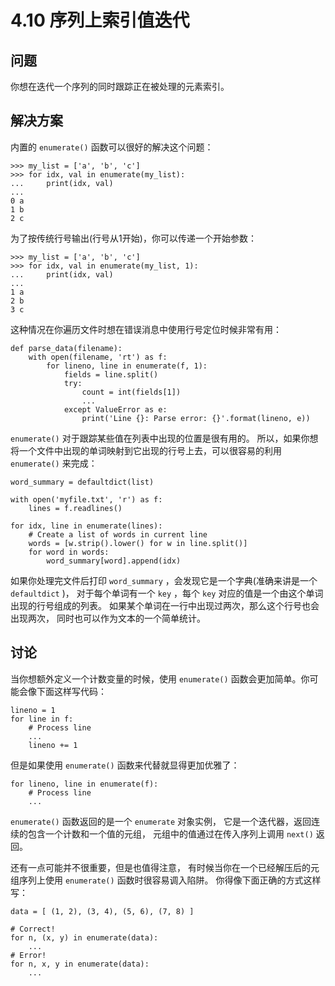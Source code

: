 

# 4.10 序列上索引值迭代

## 问题

你想在迭代一个序列的同时跟踪正在被处理的元素索引。

## 解决方案

内置的 `enumerate()` 函数可以很好的解决这个问题：

    
    
    >>> my_list = ['a', 'b', 'c']
    >>> for idx, val in enumerate(my_list):
    ...     print(idx, val)
    ...
    0 a
    1 b
    2 c
    

为了按传统行号输出(行号从1开始)，你可以传递一个开始参数：

    
    
    >>> my_list = ['a', 'b', 'c']
    >>> for idx, val in enumerate(my_list, 1):
    ...     print(idx, val)
    ...
    1 a
    2 b
    3 c
    

这种情况在你遍历文件时想在错误消息中使用行号定位时候非常有用：

    
    
    def parse_data(filename):
        with open(filename, 'rt') as f:
            for lineno, line in enumerate(f, 1):
                fields = line.split()
                try:
                    count = int(fields[1])
                    ...
                except ValueError as e:
                    print('Line {}: Parse error: {}'.format(lineno, e))
    

`enumerate()` 对于跟踪某些值在列表中出现的位置是很有用的。 所以，如果你想将一个文件中出现的单词映射到它出现的行号上去，可以很容易的利用
`enumerate()` 来完成：

    
    
    word_summary = defaultdict(list)
    
    with open('myfile.txt', 'r') as f:
        lines = f.readlines()
    
    for idx, line in enumerate(lines):
        # Create a list of words in current line
        words = [w.strip().lower() for w in line.split()]
        for word in words:
            word_summary[word].append(idx)
    

如果你处理完文件后打印 `word_summary` ，会发现它是一个字典(准确来讲是一个 `defaultdict` )， 对于每个单词有一个 `key`
，每个 `key` 对应的值是一个由这个单词出现的行号组成的列表。 如果某个单词在一行中出现过两次，那么这个行号也会出现两次，
同时也可以作为文本的一个简单统计。

## 讨论

当你想额外定义一个计数变量的时候，使用 `enumerate()` 函数会更加简单。你可能会像下面这样写代码：

    
    
    lineno = 1
    for line in f:
        # Process line
        ...
        lineno += 1
    

但是如果使用 `enumerate()` 函数来代替就显得更加优雅了：

    
    
    for lineno, line in enumerate(f):
        # Process line
        ...
    

`enumerate()` 函数返回的是一个 `enumerate` 对象实例， 它是一个迭代器，返回连续的包含一个计数和一个值的元组，
元组中的值通过在传入序列上调用 `next()` 返回。

还有一点可能并不很重要，但是也值得注意， 有时候当你在一个已经解压后的元组序列上使用 `enumerate()` 函数时很容易调入陷阱。
你得像下面正确的方式这样写：

    
    
    data = [ (1, 2), (3, 4), (5, 6), (7, 8) ]
    
    # Correct!
    for n, (x, y) in enumerate(data):
        ...
    # Error!
    for n, x, y in enumerate(data):
        ...
    


